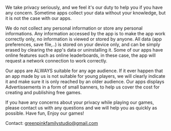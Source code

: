 We take privacy seriously, and we feel it's our duty to help you if you have any concern. 
Sometime apps collect your data without your knowledge, but it is not the case with our apps.

We do not collect any personal information or store any personal informations.
Any information accessed by the app is to make the app work correctly only, no information is viewed or stored by anyone.
All data (app preferences, save file,..) is stored on your device only, and can be simply erased by clearing the app's data or uninstalling it.
Some of our apps have online features such as online leaderboards, in these case, the app will request a network connection to work correctly.

Our apps are ALWAYS suitable for any age audience. 
If it ever happen that an app made by us is not suitable for young players,
we will clearly indicate it and make sure it is only reached by an older audience.
Our apps displays Advertissements in a form of small banners, to help us cover the cost for creating and publishing free games.

If you have any concerns about your privacy while playing our games, please contact us with any questions and we will help you as quickly as possible.
Have fun, Enjoy our games!

Contact:  greenpinkfamilystudio@gmail.com

